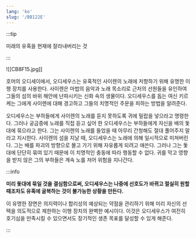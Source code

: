 ```yaml
---
lang: 'ko'
slug: '/BB122E'
---
```


:::tip


미래의 유혹을 현재에 잘라내버리는 것

:::

![[CB8F15.jpg]]

호머의 오디세이에서, 오디세우스는 유혹적인 사이렌의 노래에 저항하기 위해 유명한 이행 장치를 사용한다. 사이렌은 마법의 음악과 노래 목소리로 근처의 선원들을 유인하여 그들의 섬의 바위 해안에 난파시키는 신화 속의 생물이다. 오디세우스를 돕는 여신 키르케는 그에게 사이렌에 대해 경고하고 그들의 치명적인 주문을 피하는 방법을 알려준다.

오디세우스는 부하들에게 사이렌의 노래를 듣지 못하도록 귀에 밀랍을 넣으라고 명령한다. 그러나 궁금증에 노래를 직접 듣고 싶어 한 오디세우스는 부하들에게 자신을 배의 돛대에 묶으라고 한다. 그는 사이렌의 노래를 들었을 때 아무리 간청해도 절대 풀어주지 말라고 지시한다. 사이렌의 섬을 지날 때, 오디세우스는 노래에 의해 일시적으로 미쳐버린다. 그는 배를 파괴의 방향으로 몰고 가기 위해 자유롭게 되려고 애쓴다. 그러나 그는 돛대에 단단히 묶여 있기 때문에 이 치명적인 충동에 따라 행동할 수 없다. 귀를 막고 영향을 받지 않은 그의 부하들은 계속 노를 저어 위험을 지나간다.

:::info

**미리 돛대에 묶일 것을 결심함으로써, 오디세우스는 나중에 선호도가 바뀌고 절실히 원할 때조차도 유혹에 굴복하는 것이 불가능한 상황을 만든다.**

이 유명한 장면은 의지력이나 합리성의 예상되는 약점을 관리하기 위해 미리 자신의 선택을 의도적으로 제한하는 이행 장치의 완벽한 예시이다. 이것은 오디세우스가 여전히 호기심을 만족시킬 수 있으면서도 장기적인 생존 목표를 달성할 수 있게 해준다.

:::
